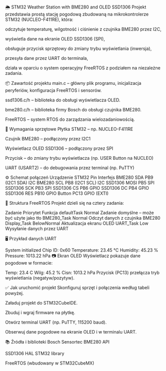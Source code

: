🌦️ STM32 Weather Station with BME280 and OLED SSD1306
Projekt przedstawia prostą stację pogodową zbudowaną na mikrokontrolerze STM32 (NUCLEO-F411RE), która:

odczytuje temperaturę, wilgotność i ciśnienie z czujnika BME280 przez I2C,

wyświetla dane na ekranie OLED SSD1306 (SPI),

obsługuje przycisk sprzętowy do zmiany trybu wyświetlania (inwersja),

przesyła dane przez UART do terminala,

działa w oparciu o system operacyjny FreeRTOS z podziałem na niezależne zadania.

📦 Zawartość projektu
main.c – główny plik programu, inicjalizacja peryferiów, konfiguracja FreeRTOS i sensorów.

ssd1306.c/h – biblioteka do obsługi wyświetlacza OLED.

bme280.c/h – biblioteka firmy Bosch do obsługi czujnika BME280.

FreeRTOS – system RTOS do zarządzania wielozadaniowością.

🔧 Wymagania sprzętowe
Płytka STM32 – np. NUCLEO-F411RE

Czujnik BME280 – podłączony przez I2C1

Wyświetlacz OLED SSD1306 – podłączony przez SPI

Przycisk – do zmiany trybu wyświetlacza (np. USER Button na NUCLEO)

UART (USART2) – do debugowania przez terminal (np. PuTTY)

⚙️ Schemat połączeń
Urządzenie	STM32 Pin	Interfejs
BME280 SDA	PB9 (I2C1 SDA)	I2C
BME280 SCL	PB8 (I2C1 SCL)	I2C
SSD1306 MOSI	PB5	SPI
SSD1306 SCK	PB3	SPI
SSD1306 CS	PB6	GPIO
SSD1306 DC	PB4	GPIO
SSD1306 RES	PB10	GPIO
Button	PC13	GPIO (EXTI)

🧠 Struktura FreeRTOS
Projekt dzieli się na cztery zadania:

Zadanie	Priorytet	Funkcja
defaultTask	Normal	Zadanie domyślne – może być użyte jako tło
BME280_Task	Normal	Odczyt danych z czujnika BME280
Display_Task	BelowNormal	Aktualizacja ekranu OLED
UART_Task	Low	Wysyłanie danych przez UART

🖥️ Przykład danych UART

System initialized
Chip ID: 0x60
Temperature: 23.45 °C
Humidity: 45.23 %
Pressure: 1013.22 hPa
📷 Ekran OLED
Wyświetlacz pokazuje dane pogodowe w formacie:


Temp: 23.4 C
Wilg: 45.2 %
Cisn: 1013.2 hPa
Przycisk (PC13) przełącza tryb wyświetlania (negatyw/pozytyw).

✅ Jak uruchomić projekt
Skonfiguruj sprzęt i połączenia według tabeli powyżej.

Załaduj projekt do STM32CubeIDE.

Zbuduj i wgraj firmware na płytkę.

Otwórz terminal UART (np. PuTTY, 115200 baud).

Obserwuj dane pogodowe na ekranie OLED i w terminalu UART.

📚 Źródła i biblioteki
Bosch Sensortec BME280 API

SSD1306 HAL STM32 library

FreeRTOS (wbudowany w STM32CubeMX)
